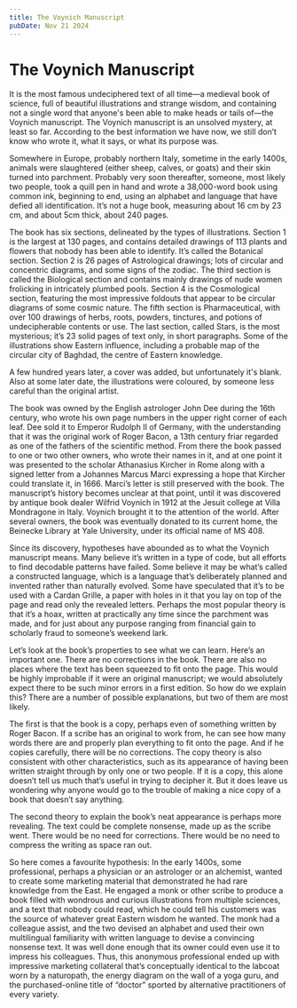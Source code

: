 ```yaml
---
title: The Voynich Manuscript
pubDate: Nov 21 2024
---
```

# The Voynich Manuscript

It is the most famous undeciphered text of all time—a medieval book of science, full of beautiful illustrations and strange wisdom, and containing not a single word that anyone's been able to make heads or tails of—the Voynich manuscript. The Voynich manuscript is an unsolved mystery, at least so far. According to the best information we have now, we still don’t know who wrote it, what it says, or what its purpose was.

Somewhere in Europe, probably northern Italy, sometime in the early 1400s, animals were slaughtered (either sheep, calves, or goats) and their skin turned into parchment. Probably very soon thereafter, someone, most likely two people, took a quill pen in hand and wrote a 38,000-word book using common ink, beginning to end, using an alphabet and language that have defied all identification. It’s not a huge book, measuring about 16 cm by 23 cm, and about 5cm thick, about 240 pages.

The book has six sections, delineated by the types of illustrations. Section 1 is the largest at 130 pages, and contains detailed drawings of 113 plants and flowers that nobody has been able to identify. It’s called the Botanical section. Section 2 is 26 pages of Astrological drawings; lots of circular and concentric diagrams, and some signs of the zodiac. The third section is called the Biological section and contains mainly drawings of nude women frolicking in intricately plumbed pools. Section 4 is the Cosmological section, featuring the most impressive foldouts that appear to be circular diagrams of some cosmic nature. The fifth section is Pharmaceutical, with over 100 drawings of herbs, roots, powders, tinctures, and potions of undecipherable contents or use. The last section, called Stars, is the most mysterious; it’s 23 solid pages of text only, in short paragraphs. Some of the illustrations show Eastern influence, including a probable map of the circular city of Baghdad, the centre of Eastern knowledge.

A few hundred years later, a cover was added, but unfortunately it's blank. Also at some later date, the illustrations were coloured, by someone less careful than the original artist.

The book was owned by the English astrologer John Dee during the 16th century, who wrote his own page numbers in the upper right corner of each leaf. Dee sold it to Emperor Rudolph II of Germany, with the understanding that it was the original work of Roger Bacon, a 13th century friar regarded as one of the fathers of the scientific method. From there the book passed to one or two other owners, who wrote their names in it, and at one point it was presented to the scholar Athanasius Kircher in Rome along with a signed letter from a Johannes Marcus Marci expressing a hope that Kircher could translate it, in 1666. Marci’s letter is still preserved with the book. The manuscript’s history becomes unclear at that point, until it was discovered by antique book dealer Wilfrid Voynich in 1912 at the Jesuit college at Villa Mondragone in Italy. Voynich brought it to the attention of the world. After several owners, the book was eventually donated to its current home, the Beinecke Library at Yale University, under its official name of MS 408.

Since its discovery, hypotheses have abounded as to what the Voynich manuscript means. Many believe it’s written in a type of code, but all efforts to find decodable patterns have failed. Some believe it may be what’s called a constructed language, which is a language that’s deliberately planned and invented rather than naturally evolved. Some have speculated that it’s to be used with a Cardan Grille, a paper with holes in it that you lay on top of the page and read only the revealed letters. Perhaps the most popular theory is that it’s a hoax, written at practically any time since the parchment was made, and for just about any purpose ranging from financial gain to scholarly fraud to someone’s weekend lark.

Let’s look at the book’s properties to see what we can learn. Here’s an important one. There are no corrections in the book. There are also no places where the text has been squeezed to fit onto the page. This would be highly improbable if it were an original manuscript; we would absolutely expect there to be such minor errors in a first edition. So how do we explain this? There are a number of possible explanations, but two of them are most likely.

The first is that the book is a copy, perhaps even of something written by Roger Bacon. If a scribe has an original to work from, he can see how many words there are and properly plan everything to fit onto the page. And if he copies carefully, there will be no corrections. The copy theory is also consistent with other characteristics, such as its appearance of having been written straight through by only one or two people. If it is a copy, this alone doesn’t tell us much that’s useful in trying to decipher it. But it does leave us wondering why anyone would go to the trouble of making a nice copy of a book that doesn’t say anything.

The second theory to explain the book’s neat appearance is perhaps more revealing. The text could be complete nonsense, made up as the scribe went. There would be no need for corrections. There would be no need to compress the writing as space ran out.

So here comes a favourite hypothesis: In the early 1400s, some professional, perhaps a physician or an astrologer or an alchemist, wanted to create some marketing material that demonstrated he had rare knowledge from the East. He engaged a monk or other scribe to produce a book filled with wondrous and curious illustrations from multiple sciences, and a text that nobody could read, which he could tell his customers was the source of whatever great Eastern wisdom he wanted. The monk had a colleague assist, and the two devised an alphabet and used their own multilingual familiarity with written language to devise a convincing nonsense text. It was well done enough that its owner could even use it to impress his colleagues. Thus, this anonymous professional ended up with impressive marketing collateral that’s conceptually identical to the labcoat worn by a naturopath, the energy diagram on the wall of a yoga guru, and the purchased-online title of “doctor” sported by alternative practitioners of every variety.